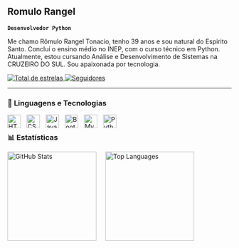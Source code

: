 ## Romulo Rangel

**`Desenvolvedor Python`**

Me chamo Rômulo Rangel Tonacio, tenho 39 anos e sou natural do Espirito Santo. Concluí o ensino médio no INEP, com o curso técnico em Python. Atualmente, estou cursando Análise e Desenvolvimento de Sistemas na CRUZEIRO DO SUL. Sou apaixonada por tecnologia.

<a href="https://github.com/Romuloromeu?tab=repositories&sort=stargazers">
    <img 
        alt="Total de estrelas" 
        title="Total de estrelas GitHub" 
        src="https://custom-icon-badges.demolab.com/github/stars/Romuloromeu?color=55960c&style=for-the-badge&labelColor=488207&logo=star&label=estrelas"
    />
</a>
<a href="https://github.com/Romuloromeu?tab=followers">
    <img 
        alt="Seguidores" 
        title="Me siga no GitHub" 
        src="https://custom-icon-badges.demolab.com/github/followers/Romuloromeu?color=236ad3&labelColor=1155ba&style=for-the-badge&logo=github&label=Seguidores&logoColor=white"
    />
</a>

---

### 🤖 Linguagens e Tecnologias

<img 
    align="left" 
    alt="HTML"
    title="HTML" 
    width="30px" 
    style="padding-right: 10px;" 
    src="https://cdn.jsdelivr.net/gh/devicons/devicon@latest/icons/html5/html5-original.svg" 
/>

<img 
    align="left" 
    alt="CSS" 
    title="CSS"
    width="30px" 
    style="padding-right: 10px;" 
    src="https://cdn.jsdelivr.net/gh/devicons/devicon@latest/icons/css3/css3-original.svg" 
/>

<img 
    align="left" 
    alt="JavaScript" 
    title="JavaScript"
    width="30px" 
    style="padding-right: 10px;" 
    src="https://cdn.jsdelivr.net/gh/devicons/devicon@latest/icons/javascript/javascript-original.svg" 
/>

<img 
    align="left" 
    alt="Bootstrap"
    title="Bootstrap" 
    width="30px" 
    style="padding-right: 10px;" 
    src="https://cdn.jsdelivr.net/gh/devicons/devicon@latest/icons/bootstrap/bootstrap-original.svg" 
/>

<img 
    align="left" 
    alt="MySQL" 
    title="MySQL"
    width="30px" 
    style="padding-right: 10px;" 
   src="https://cdn.jsdelivr.net/gh/devicons/devicon@latest/icons/mysql/mysql-original.svg" 
/>

<img 
    align="left" 
    alt="Python" 
    title="Python"
    width="30px" 
    style="padding-right: 10px;" 
    src="https://cdn.jsdelivr.net/gh/devicons/devicon@latest/icons/python/python-original.svg" 
/>
<br/>
### 📊 Estatísticas

<div style="display: flex; align-items: flex-start; gap: 20px;">
  <img 
    alt="GitHub Stats" 
    height="200" 
    src="https://github-readme-stats.vercel.app/api?username=Romuloromeu&show_icons=true&theme=tokyonight&include_all_commits=true&locale=pt-br" 
  />
  <img 
    alt="Top Languages" 
    height="200" 
    src="https://github-readme-stats.vercel.app/api/top-langs/?username=Romuloromeu&theme=tokyonight&layout=compact&custom_title=Tecnologias&langs_count=9" 
  />
</div>
